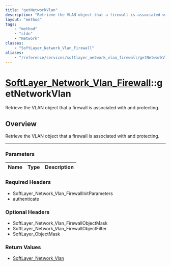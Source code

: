 ```yaml
---
title: "getNetworkVlan"
description: "Retrieve the VLAN object that a firewall is associated with and protecting."
layout: "method"
tags:
    - "method"
    - "sldn"
    - "Network"
classes:
    - "SoftLayer_Network_Vlan_Firewall"
aliases:
    - "/reference/services/softlayer_network_vlan_firewall/getNetworkVlan"
---
```

# [SoftLayer_Network_Vlan_Firewall](/reference/services/SoftLayer_Network_Vlan_Firewall)::getNetworkVlan


Retrieve the VLAN object that a firewall is associated with and protecting.


## Overview 
Retrieve the VLAN object that a firewall is associated with and protecting.

-----

### Parameters 
|Name | Type | Description |
| --- | --- | --- |


### Required Headers
* SoftLayer_Network_Vlan_FirewallInitParameters
* authenticate


### Optional Headers
* SoftLayer_Network_Vlan_FirewallObjectMask
* SoftLayer_Network_Vlan_FirewallObjectFilter
* SoftLayer_ObjectMask

### Return Values
* <a href='/reference/datatypes/SoftLayer_Network_Vlan'>SoftLayer_Network_Vlan </a>




